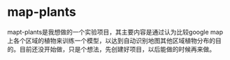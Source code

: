 # map-plants

mapt-plants是我想做的一个实验项目，其主要内容是通过认为比较google map上各个区域的植物来训练一个模型，以达到自动识别地图其他区域植物分布的目的。目前还没开始做，只是个想法，先创建好项目，以后能做的时候再来做。
